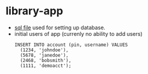 # library-app
- [sql file](https://github.com/audreytracy/library-app/blob/master/src/sql/test.sql) used for setting up database.  
- initial users of app (currenly no ability to add users)
    ```
    INSERT INTO account (pin, username) VALUES
      (1234, 'johndoe'),
      (5678, 'janedoe'),
      (2468, 'bobsmith'),
      (1111, 'demoacct');
    ```
